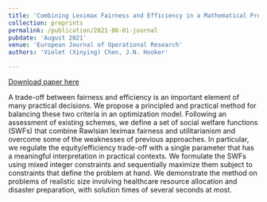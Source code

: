 ```yaml
---
title: 'Combining Leximax Fairness and Efficiency in a Mathematical Programming Model'
collection: preprints
permalink: /publication/2021-08-01-journal
pubdate: 'August 2021'
venue: 'European Journal of Operational Research'
authors: 'Violet (Xinying) Chen, J.N. Hooker'

---
```


[Download paper here](https://www.sciencedirect.com/science/article/pii/S0377221721007281)

A trade-off between fairness and efficiency is an important element of many practical decisions. We propose a principled and practical method for balancing these two criteria in an optimization model. Following an assessment of existing schemes, we define a set of social welfare functions (SWFs) that combine Rawlsian leximax fairness and utilitarianism and overcome some of the weaknesses of previous approaches. In particular, we regulate the equity/efficiency trade-off with a single parameter that has a meaningful interpretation in practical contexts. We formulate the SWFs using mixed integer constraints and sequentially maximize them subject to constraints that define the problem at hand. We demonstrate the method on problems of realistic size involving healthcare resource allocation and disaster preparation, with solution times of several seconds at most.

